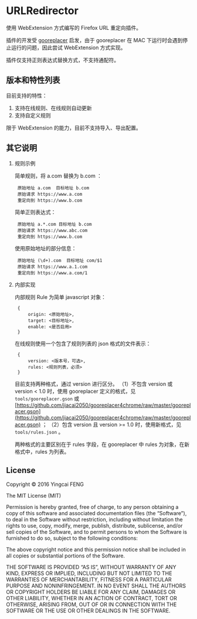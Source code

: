 URLRedirector
=============

使用 WebExtension 方式编写的 Firefox URL 重定向插件。

插件的开发受 [gooreplacer](https://github.com/jiacai2050/gooreplacer) 启发，由于 gooreplacer 在 MAC 下运行时会遇到停止运行的问题，因此尝试 WebExtension 方式实现。

插件仅支持正则表达式替换方式，不支持通配符。

版本和特性列表
-------

目前支持的特性：

1. 支持在线规则、在线规则自动更新
2. 支持自定义规则

限于 WebExtension 的能力，目前不支持导入、导出配置。

其它说明
----

1. 规则示例

    简单规则，将 a.com 替换为 b.com ：
    
        原始地址 a.com  目标地址 b.com
        原始请求 https://www.a.com
        重定向到 https://www.b.com
    
    简单正则表达式：
    
        原始地址 a.*.com 目标地址 b.com
        原始请求 https://www.abc.com
        重定向到 https://www.b.com
        
    使用原始地址的部分信息：
    
        原始地址 (\d+).com  目标地址 com/$1
        原始请求 https://www.a.1.com
        重定向到 https://www.a.com/1

2. 内部实现

    内部规则 Rule 为简单 javascript 对象：
    
        {
            origin: <原始地址>,
            target: <目标地址>,
            enable: <是否启用>
        }
    
    在线规则使用一个包含了规则列表的 json 格式的文件表示：
    
        {
            version: <版本号，可选>,
            rules: <规则列表，必须>
        }
    
    目前支持两种格式，通过 version 进行区分。
    （1）不包含 version 或 version < 1.0 时，使用 gooreplacer 定义的格式，见 `tools/gooreplacer.gson` 或 [https://github.com/jiacai2050/gooreplacer4chrome/raw/master/gooreplacer.gson](https://github.com/jiacai2050/gooreplacer4chrome/raw/master/gooreplacer.gson) ；
    （2）包含 version 且 version >= 1.0 时，使用新格式，见 `tools/rules.json` 。
    
    两种格式的主要区别在于 rules 字段，在 gooreplacer 中 rules 为对象，在新格式中，rules 为列表。

License
-------

Copyright © 2016 Yingcai FENG

The MIT License (MIT)

Permission is hereby granted, free of charge, to any person obtaining a copy of this software and associated documentation files (the “Software”), to deal in the Software without restriction, including without limitation the rights to use, copy, modify, merge, publish, distribute, sublicense, and/or sell copies of the Software, and to permit persons to whom the Software is furnished to do so, subject to the following conditions:

The above copyright notice and this permission notice shall be included in all copies or substantial portions of the Software.

THE SOFTWARE IS PROVIDED “AS IS”, WITHOUT WARRANTY OF ANY KIND, EXPRESS OR IMPLIED, INCLUDING BUT NOT LIMITED TO THE WARRANTIES OF MERCHANTABILITY, FITNESS FOR A PARTICULAR PURPOSE AND NONINFRINGEMENT. IN NO EVENT SHALL THE AUTHORS OR COPYRIGHT HOLDERS BE LIABLE FOR ANY CLAIM, DAMAGES OR OTHER LIABILITY, WHETHER IN AN ACTION OF CONTRACT, TORT OR OTHERWISE, ARISING FROM, OUT OF OR IN CONNECTION WITH THE SOFTWARE OR THE USE OR OTHER DEALINGS IN THE SOFTWARE.
